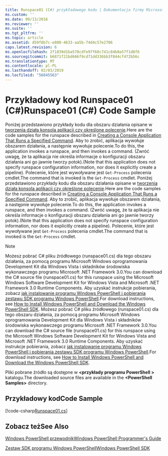 ```yaml
---
title: Runspace01 (C#) przykładowego kodu | Dokumentacja firmy Microsoft
ms.custom: ''
ms.date: 09/13/2016
ms.reviewer: ''
ms.suite: ''
ms.tgt_pltfrm: ''
ms.topic: article
ms.assetid: d59f8b7c-e800-4633-aa5b-74d4c57e2706
caps.latest.revision: 6
ms.openlocfilehash: 2f1839d1ba578cdfe97f60c741c84b0a57f1d8f6
ms.sourcegitcommit: b6871f21bd666f9cd71dd336bb3f844cf472b56c
ms.translationtype: MT
ms.contentlocale: pl-PL
ms.lasthandoff: 02/03/2019
ms.locfileid: "56845563"
---
```

# <a name="runspace01-c-code-sample"></a><span data-ttu-id="25686-102">Przykładowy kod Runspace01 (C#)</span><span class="sxs-lookup"><span data-stu-id="25686-102">Runspace01 (C#) Code Sample</span></span>

<span data-ttu-id="25686-103">Poniżej przedstawiono przykłady kodu dla obszaru działania opisane w [tworzenia działa konsola aplikacji czy określone polecenie](http://msdn.microsoft.com/en-us/793a6570-a072-4799-840b-172f28ce620e).</span><span class="sxs-lookup"><span data-stu-id="25686-103">Here are the code samples for the runspace described in [Creating a Console Application That Runs a Specified Command](http://msdn.microsoft.com/en-us/793a6570-a072-4799-840b-172f28ce620e).</span></span> <span data-ttu-id="25686-104">Aby to zrobić, aplikacja wywołuje obszarem działania, a następnie wywołuje polecenie.</span><span class="sxs-lookup"><span data-stu-id="25686-104">To do this, the application invokes a runspace, and then invokes a command.</span></span> <span data-ttu-id="25686-105">(Zwróć uwagę, że ta aplikacja nie określa informacje o konfiguracji obszaru działania ani go jawnie tworzy potok).</span><span class="sxs-lookup"><span data-stu-id="25686-105">(Note that this application does not specify runspace configuration information, nor does it explicitly create a pipeline).</span></span> <span data-ttu-id="25686-106">Polecenie, które jest wywoływane jest `Get-Process` polecenia cmdlet.</span><span class="sxs-lookup"><span data-stu-id="25686-106">The command that is invoked is the `Get-Process` cmdlet.</span></span>
<span data-ttu-id="25686-107">Poniżej przedstawiono przykłady kodu dla obszaru działania opisane w [tworzenia działa konsola aplikacji czy określone polecenie](http://msdn.microsoft.com/en-us/793a6570-a072-4799-840b-172f28ce620e).</span><span class="sxs-lookup"><span data-stu-id="25686-107">Here are the code samples for the runspace described in [Creating a Console Application That Runs a Specified Command](http://msdn.microsoft.com/en-us/793a6570-a072-4799-840b-172f28ce620e).</span></span> <span data-ttu-id="25686-108">Aby to zrobić, aplikacja wywołuje obszarem działania, a następnie wywołuje polecenie.</span><span class="sxs-lookup"><span data-stu-id="25686-108">To do this, the application invokes a runspace, and then invokes a command.</span></span> <span data-ttu-id="25686-109">(Zwróć uwagę, że ta aplikacja nie określa informacje o konfiguracji obszaru działania ani go jawnie tworzy potok).</span><span class="sxs-lookup"><span data-stu-id="25686-109">(Note that this application does not specify runspace configuration information, nor does it explicitly create a pipeline).</span></span> <span data-ttu-id="25686-110">Polecenie, które jest wywoływane jest `Get-Process` polecenia cmdlet.</span><span class="sxs-lookup"><span data-stu-id="25686-110">The command that is invoked is the `Get-Process` cmdlet.</span></span>

> [!NOTE]
> <span data-ttu-id="25686-111">Możesz pobrać C# pliku źródłowego (runspace01.cs) dla tego obszaru działania, za pomocą programu Microsoft Windows oprogramowania Development Kit dla Windows Vista i składników środowiska wykonawczego programu Microsoft .NET Framework 3.0.</span><span class="sxs-lookup"><span data-stu-id="25686-111">You can download the C# source file (runspace01.cs) for this runspace using the Microsoft Windows Software Development Kit for Windows Vista and Microsoft .NET Framework 3.0 Runtime Components.</span></span> <span data-ttu-id="25686-112">Aby uzyskać instrukcje pobierania, zobacz [jak instalowanie programu Windows PowerShell i pobierania zestawu SDK programu Windows PowerShell](/powershell/developer/installing-the-windows-powershell-sdk).</span><span class="sxs-lookup"><span data-stu-id="25686-112">For download instructions, see [How to Install Windows PowerShell and Download the Windows PowerShell SDK](/powershell/developer/installing-the-windows-powershell-sdk).</span></span>
> <span data-ttu-id="25686-113">Możesz pobrać C# pliku źródłowego (runspace01.cs) dla tego obszaru działania, za pomocą programu Microsoft Windows oprogramowania Development Kit dla Windows Vista i składników środowiska wykonawczego programu Microsoft .NET Framework 3.0.</span><span class="sxs-lookup"><span data-stu-id="25686-113">You can download the C# source file (runspace01.cs) for this runspace using the Microsoft Windows Software Development Kit for Windows Vista and Microsoft .NET Framework 3.0 Runtime Components.</span></span> <span data-ttu-id="25686-114">Aby uzyskać instrukcje pobierania, zobacz [jak instalowanie programu Windows PowerShell i pobierania zestawu SDK programu Windows PowerShell](/powershell/developer/installing-the-windows-powershell-sdk).</span><span class="sxs-lookup"><span data-stu-id="25686-114">For download instructions, see [How to Install Windows PowerShell and Download the Windows PowerShell SDK](/powershell/developer/installing-the-windows-powershell-sdk).</span></span>
>
> <span data-ttu-id="25686-115">Pliki pobrane źródło są dostępne w  **\<przykłady programu PowerShell >** katalogu.</span><span class="sxs-lookup"><span data-stu-id="25686-115">The downloaded source files are available in the **\<PowerShell Samples>** directory.</span></span>

## <a name="code-sample"></a><span data-ttu-id="25686-116">Przykładowy kod</span><span class="sxs-lookup"><span data-stu-id="25686-116">Code Sample</span></span>

[!code-csharp[Runspace01.cs](../../powershell-sdk-samples/SDK-2.0/csharp/Runspace01/Runspace01.cs#L11-L62 "Runspace01.cs")]

## <a name="see-also"></a><span data-ttu-id="25686-117">Zobacz też</span><span class="sxs-lookup"><span data-stu-id="25686-117">See Also</span></span>

[<span data-ttu-id="25686-118">Windows PowerShell przewodnik</span><span class="sxs-lookup"><span data-stu-id="25686-118">Windows PowerShell Programmer's Guide</span></span>](./windows-powershell-programmer-s-guide.md)

[<span data-ttu-id="25686-119">Zestaw SDK programu Windows PowerShell</span><span class="sxs-lookup"><span data-stu-id="25686-119">Windows PowerShell SDK</span></span>](../windows-powershell-reference.md)